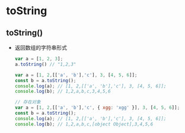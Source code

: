 # toString

## toString()

- 返回数组的字符串形式

    ```js
    var a = [1, 2, 3];
    a.toString() // "1,2,3"
    ```

    ```js
    var a = [1, 2,[['a', 'b'],'c'], 3, [4, 5, 6]];
    const b = a.toString();
    console.log(a); // [1, 2,[['a', 'b'],'c'], 3, [4, 5, 6]];
    console.log(b); // 1,2,a,b,c,3,4,5,6
    ```

    ```js
    // 存在对象
    var a = [1, 2,[['a', 'b'],'c', { xgg: 'xgg' }], 3, [4, 5, 6]];
    const b = a.toString();
    console.log(a); // [1, 2,[['a', 'b'],'c'], 3, [4, 5, 6]];
    console.log(b); // 1,2,a,b,c,[object Object],3,4,5,6
    ```
